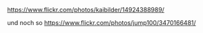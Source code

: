 

https://www.flickr.com/photos/kaibilder/14924388989/ 


und noch so
https://www.flickr.com/photos/jump100/3470166481/


